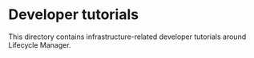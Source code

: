 # Developer tutorials

This directory contains infrastructure-related developer tutorials around Lifecycle Manager.
